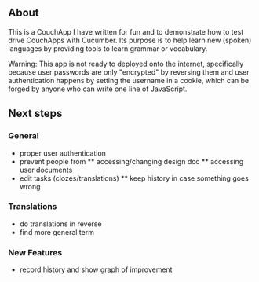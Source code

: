 ## About

This is a CouchApp I have written for fun and to demonstrate how to test drive CouchApps with Cucumber. Its purpose is to help learn new (spoken) languages by providing tools to learn grammar or vocabulary.

Warning: This app is not ready to deployed onto the internet, specifically because user passwords are only "encrypted" by reversing them and user authentication happens by setting the username in a cookie, which can be forged by anyone who can write one line of JavaScript.

## Next steps

### General

* proper user authentication
* prevent people from
** accessing/changing design doc
** accessing user documents
* edit tasks (clozes/translations)
** keep history in case something goes wrong

### Translations

* do translations in reverse 
* find more general term

### New Features
* record history and show graph of improvement